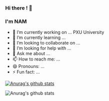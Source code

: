 ### Hi there ! 👋
### I'm NAM 
- 🔭 I’m currently working on ... PXU University
- 🌱 I’m currently learning ...
- 👯 I’m looking to collaborate on ...
- 🤔 I’m looking for help with ...
- 💬 Ask me about ...
- 📫 How to reach me: ...
- 😄 Pronouns: ...
- ⚡ Fun fact: ...


[![Anurag's github stats](https://github-readme-stats.vercel.app/api?username=trinhnam12345z)](https://github.com/anuraghazra/github-readme-stats)

![Anurag's github stats](https://github-readme-stats.vercel.app/api?username=trinhnam12345z&hide=contribs,prs)
